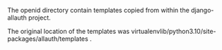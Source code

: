 The openid directory contain templates copied from within the django-allauth project. 

The original location of the templates was virtualenvlib/python3.10/site-packages/allauth/templates .
